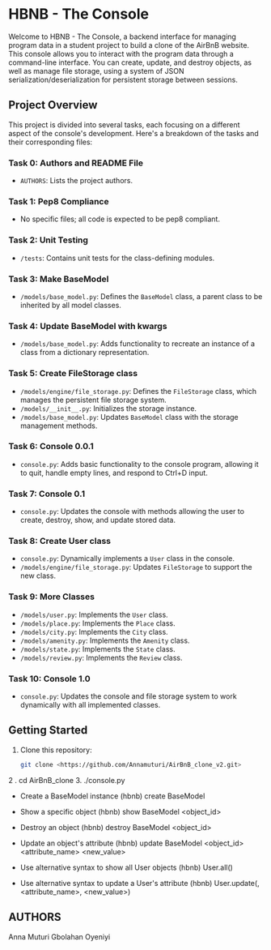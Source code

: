 # HBNB - The Console

Welcome to HBNB - The Console, a backend interface for managing program data in a student project to build a clone of the AirBnB website. This console allows you to interact with the program data through a command-line interface. You can create, update, and destroy objects, as well as manage file storage, using a system of JSON serialization/deserialization for persistent storage between sessions.

## Project Overview

This project is divided into several tasks, each focusing on a different aspect of the console's development. Here's a breakdown of the tasks and their corresponding files:

### Task 0: Authors and README File

- `AUTHORS`: Lists the project authors.

### Task 1: Pep8 Compliance

- No specific files; all code is expected to be pep8 compliant.

### Task 2: Unit Testing

- `/tests`: Contains unit tests for the class-defining modules.

### Task 3: Make BaseModel

- `/models/base_model.py`: Defines the `BaseModel` class, a parent class to be inherited by all model classes.

### Task 4: Update BaseModel with kwargs

- `/models/base_model.py`: Adds functionality to recreate an instance of a class from a dictionary representation.

### Task 5: Create FileStorage class

- `/models/engine/file_storage.py`: Defines the `FileStorage` class, which manages the persistent file storage system.
- `/models/__init__.py`: Initializes the storage instance.
- `/models/base_model.py`: Updates `BaseModel` class with the storage management methods.

### Task 6: Console 0.0.1

- `console.py`: Adds basic functionality to the console program, allowing it to quit, handle empty lines, and respond to Ctrl+D input.

### Task 7: Console 0.1

- `console.py`: Updates the console with methods allowing the user to create, destroy, show, and update stored data.

### Task 8: Create User class

- `console.py`: Dynamically implements a `User` class in the console.
- `/models/engine/file_storage.py`: Updates `FileStorage` to support the new class.

### Task 9: More Classes

- `/models/user.py`: Implements the `User` class.
- `/models/place.py`: Implements the `Place` class.
- `/models/city.py`: Implements the `City` class.
- `/models/amenity.py`: Implements the `Amenity` class.
- `/models/state.py`: Implements the `State` class.
- `/models/review.py`: Implements the `Review` class.

### Task 10: Console 1.0

- `console.py`: Updates the console and file storage system to work dynamically with all implemented classes.

## Getting Started

1. Clone this repository:

   ```bash
   git clone <https://github.com/Annamuturi/AirBnB_clone_v2.git>
2 . cd AirBnB_clone
3. ./console.py
- Create a BaseModel instance
(hbnb) create BaseModel

- Show a specific object
(hbnb) show BaseModel <object_id>

- Destroy an object
(hbnb) destroy BaseModel <object_id>

- Update an object's attribute
(hbnb) update BaseModel <object_id> <attribute_name> <new_value>

- Use alternative syntax to show all User objects
(hbnb) User.all()

-  Use alternative syntax to update a User's attribute
(hbnb) User.update(<id>, <attribute_name>, <new_value>)

## AUTHORS
Anna Muturi
Gbolahan Oyeniyi
